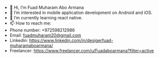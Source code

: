 - 👋 Hi, I’m Fuad Muharam Abo Armana
- 👀 I’m interested in mobile application development on Android and iOS.
- 🌱 I’m currently learning  react native.
- 📫 How to reach me:
- Phone number: +972598212986 
- Email: fuadmuharam20@gmail.com
- Linkedin: https://www.linkedin.com/in/desigerfuad-muharamaboarmana/
- Freelancer: https://www.freelancer.com/u/Fuadaboarmana?filter=active

<!---
FuadMuharam/FuadMuharam is a ✨ special ✨ repository because its `README.md` (this file) appears on your GitHub profile.
You can click the Preview link to take a look at your changes.
--->
